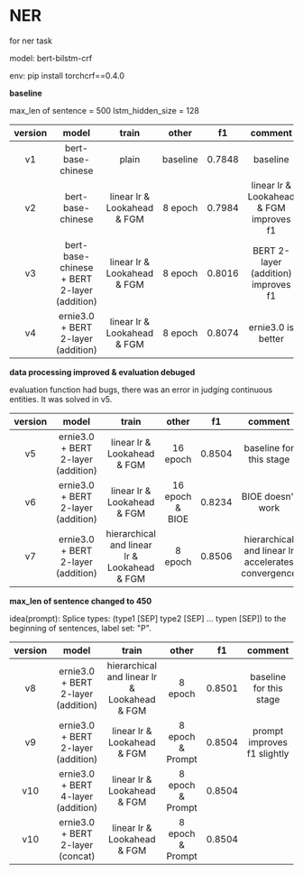 # NER
for ner task

model: bert-bilstm-crf

env: pip install torchcrf==0.4.0

********baseline********

max_len of sentence = 500
lstm_hidden_size = 128

| version | model | train | other | f1 | comment |
|:--------:|:-----------:|:-----------:|:-----------:|:-----------:|:-------:|
| v1 | bert-base-chinese | plain | baseline | 0.7848 | baseline |
| v2 | bert-base-chinese | linear lr & Lookahead & FGM | 8 epoch | 0.7984 | linear lr & Lookahead & FGM improves f1 |
| v3 | bert-base-chinese + BERT 2-layer (addition) | linear lr & Lookahead & FGM | 8 epoch | 0.8016 | BERT 2-layer (addition) improves f1 |
| v4 | ernie3.0 + BERT 2-layer (addition) | linear lr & Lookahead & FGM | 8 epoch | 0.8074 | ernie3.0 is better |

********data processing improved & evaluation debuged********

evaluation function had bugs, there was an error in judging continuous entities. It was solved in v5.

| version | model | train | other | f1 | comment |
|:--------:|:-----------:|:-----------:|:-----------:|:-----------:|:-------:|
| v5 | ernie3.0 + BERT 2-layer (addition) | linear lr & Lookahead & FGM | 16 epoch | 0.8504 | baseline for this stage |
| v6 | ernie3.0 + BERT 2-layer (addition) | linear lr & Lookahead & FGM | 16 epoch & BIOE | 0.8234 | BIOE doesn't work |
| v7 | ernie3.0 + BERT 2-layer (addition) | hierarchical and linear lr & Lookahead & FGM | 8 epoch | 0.8506 | hierarchical and linear lr accelerates convergence |

********max_len of sentence changed to 450********

idea(prompt): Splice types: (type1 [SEP] type2 [SEP] ... typen [SEP]) to the beginning of sentences, label set: "P".

| version | model | train | other | f1 | comment |
|:--------:|:-----------:|:-----------:|:-----------:|:-----------:|:-------:|
| v8 | ernie3.0 + BERT 2-layer (addition) | hierarchical and linear lr & Lookahead & FGM | 8 epoch | 0.8501 | baseline for this stage |
| v9 | ernie3.0 + BERT 2-layer (addition) | linear lr & Lookahead & FGM | 8 epoch & Prompt | 0.8504 | prompt improves f1 slightly |
| v10 | ernie3.0 + BERT 4-layer (addition) | linear lr & Lookahead & FGM | 8 epoch & Prompt | 0.8504 |  |
| v10 | ernie3.0 + BERT 2-layer (concat) | linear lr & Lookahead & FGM | 8 epoch & Prompt | 0.8504 |  |
